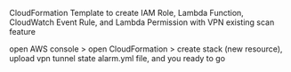 CloudFormation Template to create IAM Role, Lambda Function, CloudWatch Event Rule, and Lambda Permission with VPN existing scan feature

open AWS console > open CloudFormation > create stack (new resource), upload  vpn tunnel state alarm.yml file, and you ready to go
